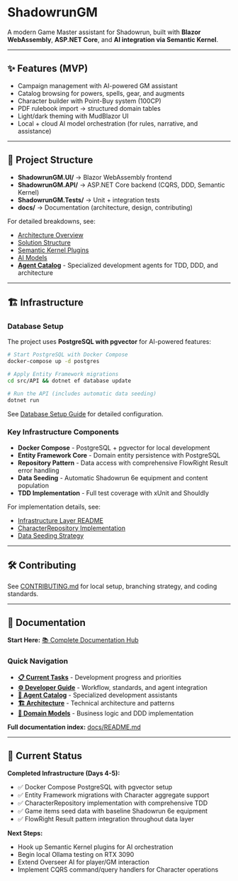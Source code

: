 ﻿# ShadowrunGM

A modern Game Master assistant for Shadowrun, built with **Blazor WebAssembly**, **ASP.NET Core**, and **AI integration via Semantic Kernel**.

---

## ✨ Features (MVP)

* Campaign management with AI-powered GM assistant
* Catalog browsing for powers, spells, gear, and augments
* Character builder with Point-Buy system (100CP)
* PDF rulebook import → structured domain tables
* Light/dark theming with MudBlazor UI
* Local + cloud AI model orchestration (for rules, narrative, and assistance)

---

## 📂 Project Structure

* **ShadowrunGM.UI/** → Blazor WebAssembly frontend
* **ShadowrunGM.API/** → ASP.NET Core backend (CQRS, DDD, Semantic Kernel)
* **ShadowrunGM.Tests/** → Unit + integration tests
* **docs/** → Documentation (architecture, design, contributing)

For detailed breakdowns, see:

* [Architecture Overview](docs/engineering/architecture_overview.md)
* [Solution Structure](docs/engineering/solution_structure.md)
* [Semantic Kernel Plugins](docs/engineering/semantic_kernel_plugins.md)
* [AI Models](docs/engineering/ai_models.md)
* **[Agent Catalog](docs/AGENT_CATALOG.md)** - Specialized development agents for TDD, DDD, and architecture

---

## 🏗 Infrastructure

### Database Setup

The project uses **PostgreSQL with pgvector** for AI-powered features:

```bash
# Start PostgreSQL with Docker Compose
docker-compose up -d postgres

# Apply Entity Framework migrations
cd src/API && dotnet ef database update

# Run the API (includes automatic data seeding)
dotnet run
```

See [Database Setup Guide](docs/database-setup.md) for detailed configuration.

### Key Infrastructure Components

* **Docker Compose** - PostgreSQL + pgvector for local development
* **Entity Framework Core** - Domain entity persistence with PostgreSQL
* **Repository Pattern** - Data access with comprehensive FlowRight Result<T> error handling
* **Data Seeding** - Automatic Shadowrun 6e equipment and content population
* **TDD Implementation** - Full test coverage with xUnit and Shouldly

For implementation details, see:
* [Infrastructure Layer README](src/API/Infrastructure/README.md)
* [CharacterRepository Implementation](docs/engineering/character-repository-implementation.md)  
* [Data Seeding Strategy](docs/engineering/data-seeding-strategy.md)

---

## 🛠 Contributing

See [CONTRIBUTING.md](CONTRIBUTING.md) for local setup, branching strategy, and coding standards.

---

## 📖 Documentation

**Start Here:** [📚 Complete Documentation Hub](docs/README.md)

### Quick Navigation
- **[📋 Current Tasks](docs/TASKS.md)** - Development progress and priorities
- **[⚙️ Developer Guide](CLAUDE.md)** - Workflow, standards, and agent integration
- **[🤖 Agent Catalog](docs/AGENT_CATALOG.md)** - Specialized development assistants
- **[🏗️ Architecture](docs/engineering/)** - Technical architecture and patterns
- **[🎯 Domain Models](docs/domain/)** - Business logic and DDD implementation

**Full documentation index:** [docs/README.md](docs/README.md)

---

## 🚀 Current Status

**Completed Infrastructure (Days 4-5):**
* ✅ Docker Compose PostgreSQL with pgvector setup
* ✅ Entity Framework migrations with Character aggregate support
* ✅ CharacterRepository implementation with comprehensive TDD
* ✅ Game items seed data with baseline Shadowrun 6e equipment
* ✅ FlowRight Result<T> pattern integration throughout data layer

**Next Steps:**
* Hook up Semantic Kernel plugins for AI orchestration
* Begin local Ollama testing on RTX 3090  
* Extend Overseer AI for player/GM interaction
* Implement CQRS command/query handlers for Character operations
